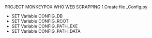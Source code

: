 PROJECT MONKEYPOX WHO WEB SCRAPPING 
1.Create file _Config.py
- SET Variable CONFIG_DB
- SET Variable CONFIG_ROOT
- SET Variable CONFIG_PATH_EXE
- SET Variable CONFIG_PATH_DATA
